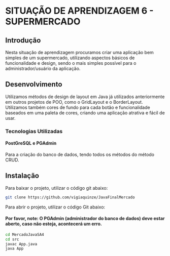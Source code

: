 # SITUAÇÃO DE APRENDIZAGEM 6 - SUPERMERCADO

## Introdução
Nesta situação de aprendizagem procuramos criar uma aplicação bem simples de um supermercado, utilizando aspectos básicos de funcionalidade e design, sendo o mais simples possível para o administrador/usuário da aplicação.

## Desenvolvimento
Utilizamos métodos de design de layout em Java já utilizados anteriormente em outros projetos de POO, como o GridLayout e o BorderLayout. Utilizamos também cores de fundo para cada botão e funcionalidade baseados em uma paleta de cores, criando uma aplicação atrativa e fácil de usar.

### Tecnologias Utilizadas
#### PostGreSQL e PGAdmin
Para a criação do banco de dados, tendo todos os métodos do método CRUD.

## Instalação
Para baixar o projeto, utilizar o código git abaixo:

```bash
git clone https://github.com/vigiaquinze/JavaFinalMercado

```

Para abrir o projeto, utilizar o código Git abaixo:
#### Por favor, note: O PGAdmin (administrador do banco de dados) deve estar aberto, caso não esteja, acontecerá um erro.
```bash
cd MercadoJavaSA4
cd src
javac App.java
java App
